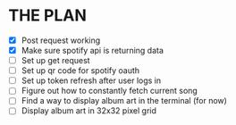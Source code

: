 # THE PLAN
- [x] Post request working
- [x] Make sure spotify api is returning data
- [ ] Set up get request
- [ ] Set up qr code for spotify oauth
- [ ] Set up token refresh after user logs in
- [ ] Figure out how to constantly fetch current song
- [ ] Find a way to display album art in the terminal (for now)
- [ ] Display album art in 32x32 pixel grid